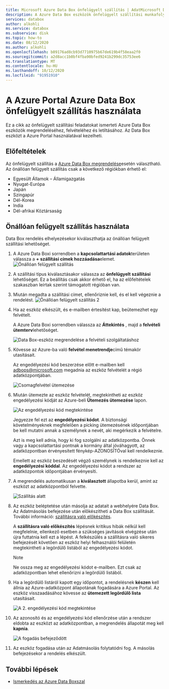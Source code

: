 ```yaml
---
title: Microsoft Azure Data Box önfelügyelt szállítás | AdatMicrosoft Docs
description: A Azure Data Box eszközök önfelügyelt szállítási munkafolyamatát ismerteti
services: databox
author: alkohli
ms.service: databox
ms.subservice: disk
ms.topic: how-to
ms.date: 08/12/2020
ms.author: alkohli
ms.openlocfilehash: b09176ad8cb93d7710975b67de619b4f58eaa2f0
ms.sourcegitcommit: a2d8acc1b0bf4fba90bfed9241b299dc35753ee6
ms.translationtype: MT
ms.contentlocale: hu-HU
ms.lasthandoff: 10/12/2020
ms.locfileid: "91951910"
---
```

# <a name="use-self-managed-shipping-for-azure-data-box-in-the-azure-portal"></a>A Azure Portal Azure Data Box önfelügyelt szállítás használata

Ez a cikk az önfelügyelt szállítási feladatokat ismerteti Azure Data Box eszközök megrendeléséhez, felvételéhez és letiltásához. Az Data Box eszközt a Azure Portal használatával kezelheti.

## <a name="prerequisites"></a>Előfeltételek

Az önfelügyelt szállítás a [Azure Data Box megrendelése](data-box-deploy-ordered.md)esetén választható. Az önállóan felügyelt szállítás csak a következő régiókban érhető el:

* Egyesült Államok – Államigazgatás
* Nyugat-Európa
* Japán
* Szingapúr
* Dél-Korea
* India
* Dél-afrikai Köztársaság

## <a name="use-self-managed-shipping"></a>Önállóan felügyelt szállítás használata

Data Box rendelés elhelyezésekor kiválaszthatja az önállóan felügyelt szállítási lehetőséget.

1. A Azure Data Boxi sorrendben a **kapcsolattartási adatok**területen válassza a **+ szállítási címek hozzáadása**elemet.
   ![Önállóan felügyelt szállítás](media\data-box-portal-customer-managed-shipping\choose-self-managed-shipping-1.png)

2. A szállítási típus kiválasztásakor válassza az **önfelügyelt szállítási** lehetőséget. Ez a beállítás csak akkor érhető el, ha az előfeltételek szakaszban leírtak szerint támogatott régióban van.

3. Miután megadta a szállítási címet, ellenőriznie kell, és el kell végeznie a rendelést.
   ![Önállóan felügyelt szállítás 2](media\data-box-portal-customer-managed-shipping\choose-self-managed-shipping-2.png)

4. Ha az eszköz elkészült, és e-mailben értesítést kap, beütemezhet egy felvételt.

   A Azure Data Boxi sorrendben válassza az **Áttekintés** , majd a **felvételi ütemterv**lehetőséget.

   ![Data Box-eszköz megrendelése a felvételi szolgáltatáshoz](media\data-box-portal-customer-managed-shipping\data-box-portal-schedule-pickup-01.png)

5. Kövesse az Azure-ba való **felvétel menetrendje**című témakör utasításait.

   Az engedélyezési kód beszerzése előtt e-mailben kell [adbops@microsoft.com](mailto:adbops@microsoft.com) megadnia az eszköz felvételét a régió adatközpontjában.

   ![Csomagfelvétel ütemezése](media\data-box-portal-customer-managed-shipping\data-box-portal-schedule-pickup-email-01.png)

6. Miután ütemezte az eszköz felvételét, megtekintheti az eszköz engedélyezési kódját az Azure-beli **Ütemezés ütemezése** lapon.

   ![Az engedélyezési kód megtekintése](media\data-box-portal-customer-managed-shipping\data-box-portal-auth-01b.png)

   Jegyezze fel ezt az **engedélyezési kódot**. A biztonsági követelményeknek megfelelően a picking ütemezésének időpontjában be kell mutatni annak a személynek a nevét, aki megérkezik a felvételre.

   Azt is meg kell adnia, hogy ki fog szolgálni az adatközpontba. Önnek vagy a kapcsolattartási pontnak a kormány által jóváhagyott, az adatközpontban érvényesített fénykép-AZONOSÍTÓval kell rendelkeznie.

   Emellett az eszköz beszedését végző személynek is rendelkeznie kell az **engedélyezési kóddal**. Az engedélyezési kódot a rendszer az adatközpontok időpontjában érvényesíti.

7. A megrendelés automatikusan a **kiválasztott** állapotba kerül, amint az eszközt az adatközpontból felvette.

    ![Szállítás alatt](media\data-box-portal-customer-managed-shipping\data-box-portal-picked-up-boxed-01.png)

8. Az eszköz beléptetése után másolja az adatait a webhelyére Data Box. Az Adatmásolás befejezése után előkészítheti a Data Box szállítását. További információ: [szállításra való előkészítés](data-box-deploy-picked-up.md#prepare-to-ship).

   A **szállításra való előkészítés** lépésnek kritikus hibák nélkül kell megfelelnie, ellenkező esetben a szükséges javítások elvégzése után újra futtatnia kell ezt a lépést. A felkészülés a szállításra való sikeres befejezését követően az eszköz helyi felhasználói felületén megtekintheti a legördülő listából az engedélyezési kódot.

   > [!NOTE]
   > Ne ossza meg az engedélyezési kódot e-mailben. Ezt csak az adatközpontban lehet ellenőrizni a legördülő listából.

9. Ha a legördülő listáról kapott egy időpontot, a rendelésnek **készen** kell állnia az Azure-adatközpont állapotának fogadására a Azure Portal. Az eszköz visszaadásához kövesse az **ütemezett legördülő lista** utasításait.

   ![A 2. engedélyezési kód megtekintése](media\data-box-portal-customer-managed-shipping\data-box-portal-received-complete-02b.png)

10. Az azonosító és az engedélyezési kód ellenőrzése után a rendszer eldobta az eszközt az adatközpontban, a megrendelés állapotát meg kell **kapnia**.

    ![A fogadás befejeződött](media\data-box-portal-customer-managed-shipping\data-box-portal-received-complete-01.png)

11. Az eszköz fogadása után az Adatmásolás folytatódni fog. A másolás befejezésekor a rendelés elkészült.

## <a name="next-steps"></a>További lépések

* [Ismerkedés az Azure Data Boxszal](data-box-quickstart-portal.md)
